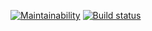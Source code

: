 [![Maintainability](https://api.codeclimate.com/v1/badges/2b04828dc45bcb5abcb1/maintainability)](https://codeclimate.com/github/enterprise-oss/osso-rb/maintainability)
[![Build status](https://badge.buildkite.com/0e01845bdd51be4131b9cbd496d9caa39cd48f171fc2d9a9ca.svg)](https://buildkite.com/enterpriseoss/osso-rb)